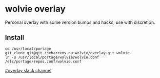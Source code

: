 # wolvie overlay

Personal overlay with some version bumps and hacks, use with discretion.

## Install

```shell
cd /usr/local/portage
git clone git@git.thebarrens.nu:wolvie/overlay.git wolvie
ln -s /usr/local/portage/wolvie/wolvie.conf /etc/portage/repos.conf/wolvie.conf
```

[#overlay slack channel](https://thebarrens-nu.slack.com/messages/CBUJYFQCU)